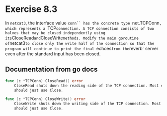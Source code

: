 # Exercise 8.3

 In `netcat3`, the interface value `conn`` has the concrete type `net.TCPConn`, which represents a `TCP` connection. A TCP connection consists of two halves that may be closed independently using its `CloseRead` and `CloseWrite` methods. Modify the main goroutine of `netcat3` to close only the write half of the connection so that the program will continue to print the final  `echoes` from the `reverb` server even after the standard input has been closed.

## Documentation from go docs

```go
func (c *TCPConn) CloseRead() error
    CloseRead shuts down the reading side of the TCP connection. Most callers
    should just use Close.

func (c *TCPConn) CloseWrite() error
    CloseWrite shuts down the writing side of the TCP connection. Most callers
    should just use Close.
```
